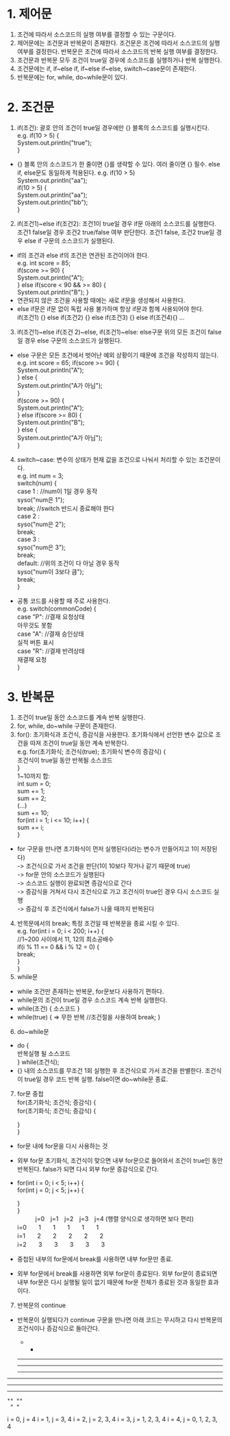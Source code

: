 # 1. 제어문
1. 조건에 따라서 소스코드의 실행 여부를 결정할 수 있는 구문이다.
2. 제어문에는 조건문과 반복문이 존재한다. 조건문은 조건에 따라서 소스코드의 실행 여부를 결정한다. 반복문은 조건에 따라서 소스코드의 반복 실행 여부를 결정한다.
3. 조건문과 반복문 모두 조건이 true일 경우에 소스코드를 실행하거나 반복 실행한다.
4. 조건문에는 if, if~else if, if~else if~else, switch~case문이 존재한다.
5. 반복문에는 for, while, do~while문이 있다.

# 2. 조건문
1. if(조건): 괄호 안의 조건이 true일 경우에만 {} 블록의 소스코드를 실행시킨다.  
e.g. if(10 > 5) {  
        System.out.println("true");  
    }
- {} 블록 안의 소스코드가 한 줄이면 {}를 생략할 수 있다. 여러 줄이면 {} 필수. else if, else문도 동일하게 적용된다. 
e.g. if(10 > 5)  
        System.out.println("aa");  
if(10 > 5) {  
    System.out.println("aa");  
    System.out.println("bb");  
}
2. if(조건1)~else if(조건2): 조건1이 true일 경우 if문 아래의 소스코드를 실행한다. 조건1 false일 경우 조건2 true/false 여부 판단한다. 조건1 false, 조건2 true일 경우 else if 구문의 소스코드가 실행된다.
- if의 조건과 else if의 조건은 연관된 조건이어야 한다.  
e.g. int score = 85;  
if(score >= 90) {  
    System.out.println("A");  
} else if(score < 90 && >= 80) {  
    System.out.println("B");
}
- 연관되지 않은 조건을 사용할 때에는 새로 if문을 생성해서 사용한다.
- else if문은 if문 없이 독립 사용 불가하며 항상 if문과 함께 사용되어야 한다.  
if(조건1) {} else if(조건2) {} else if(조건3) {} else if(조건4){} ...
3. if(조건1)~else if(조건 2)~else, if(조건1)~else: else구문 위의 모든 조건이 false일 경우 else 구문의 소스코드가 실행된다.
- else 구문은 모든 조건에서 벗어난 예외 상황이기 때문에 조건을 작성하지 않는다.  
e.g. int score = 65;
if(score >= 90) {  
    System.out.println("A");  
} else {  
System.out.println("A가 아님");  
}  
if(score >= 90) {  
    System.out.println("A");  
} else if(score >= 80) {  
    System.out.println("B");  
} else {  
System.out.println("A가 아님");  
}
4. switch~case: 변수의 상태가 현재 값을 조건으로 나눠서 처리할 수 있는 조건문이다.  
e.g. int num = 3;  
switch(num) {  
    case 1 : //num이 1일 경우 동작  
        syso("num은 1");  
        break; //switch 반드시 종료해야 한다  
    case 2 :  
        syso("num은 2");  
        break;  
    case 3 :  
        syso("num은 3");  
        break;  
    default: //위의 조건이 다 아닐 경우 동작  
        syso("num이 3보다 큼");  
        break;  
}
- 공통 코드를 사용할 때 주로 사용한다.  
e.g. switch(commonCode) {  
        case "P": //결재 요청상태  
        아무것도 못함  
        case "A": //결재 승인상태  
        실적 버튼 표시  
        case "R": //결재 반려상태  
        재결재 요청  
}

# 3. 반복문
1. 조건이 true일 동안 소스코드를 계속 반복 실행한다.
2. for, while, do~while 구문이 존재한다.
3. for(): 초기화식과 조건식, 증감식을 사용한다. 초기화식에서 선언한 변수 값으로 조건을 따져 조건이 true일 동안 계속 반복한다.  
e.g. for(초기화식; 조건식(true); 초기화식 변수의 증감식) {  
    조건식이 true일 동안 반복될 소스코드  
}  
1~10까지 합:  
int sum = 0;  
sum += 1;  
sum += 2;  
(…)  
sum += 10;  
for(int i = 1; i <= 10; i++) {  
    sum += i;  
}
- for 구문을 만나면 초기화식이 먼저 실행된다(i라는 변수가 만들어지고 1이 저장된다)  
-> 조건식으로 가서 조건을 판단(1이 10보다 작거나 같기 때문에 true)  
-> for문 안의 소스코드가 실행된다  
-> 소스코드 실행이 완료되면 증감식으로 간다  
-> 증감식을 거쳐서 다시 조건식으로 가고 조건식이 true인 경우 다시 소스코드 실행  
-> 증감식 후 조건식에서 false가 나올 때까지 반복된다
4. 반목문에서의 break; 특정 조건일 때 반복문을 종료 시킬 수 있다.  
e.g. for(int i = 0; i < 200; i++) {  
    //1~200 사이에서 11, 12의 최소공배수  
    if(i % 11 == 0 && i % 12 = 0) {  
        break;  
    }  
}  
5. while문
- while 조건만 존재하는 반복문, for문보다 사용하기 편하다.
- while문의 조건이 true일 경우 소스코드 계속 반복 실행한다.
- while(조건) {
    소스코드
}
- while(true) { => 무한 반복
    //조건절을 사용하여 break;
}
6. do~while문
- do {  
    반복실행 될 소스코드  
} while(조건식);
- {} 내의 소스코드를 무조건 1회 실행한 후 조건식으로 가서 조건을 판별한다. 조건식이 true일 경우 코드 반복 실행. false이면 do~while문 종료.
7. for문 중첩  
for(초기화식; 조건식; 증감식) {  
    for(초기화식; 조건식; 증감식) {  

    }  
}
- for문 내에 for문을 다시 사용하는 것
- 외부 for문 초기화식, 조건식이 맞으면 내부 for문으로 들어와서 조건이 true인 동안 반복된다. false가 되면 다시 외부 for문 증감식으로 간다.
- for(int i = 0; i < 5; i++) {  
    for(int j = 0; j < 5; j++) {  

    }  
}  
　　　j=0　j=1　j=2　j=3　j=4 (행렬 양식으로 생각하면 보다 편리)  
i=0　　1　　1　　1　　1　　1  
i=1　　2　　2　　2　　2　　2  
i=2　　3　　3　　3　　3　　3  
- 중첩된 내부의 for문에서 break를 사용하면 내부 for문만 종료.
- 외부 for문에서 break를 사용하면 외부 for문이 종료된다. 외부 for문이 종료되면 내부 for문은 다시 실행될 일이 없기 때문에 for문 전체가 종료된 것과 동일한 효과이다.
7. 반복문의 continue
- 반복문이 실행되다가 continue 구문을 만나면 아래 코드는 무시하고 다시 반복문의 조건식이나 증감식으로 돌아간다.

     * *
    ** **
   *** ***
  **** ****
 ***** *****
  **** ****
   *** ***
    ** **
     * *

i = 0, j =              4
i = 1, j =           3, 4
i = 2, j =        2, 3, 4
i = 3, j =     1, 2, 3, 4
i = 4, j =  0, 1, 2, 3, 4


